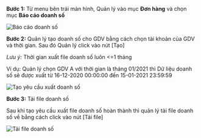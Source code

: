 **Bước 1:** Từ menu bên trái màn hình, Quản lý vào mục **Đơn hàng** và chọn mục **Báo cáo doanh số**

![Báo cáo doanh số](https://user-images.githubusercontent.com/76998374/105573054-6f0fa400-5d8d-11eb-963d-ce9afc02864f.png)


**Bước 2:** Quản lý tạo doanh số cho GDV bằng cách chọn tài khoản của GDV và thời gian. Sau đó Quản lý click vào nút [Tạo]


*Lưu ý:* Thời gian xuất file doanh số luôn <=1 tháng


Ví dụ: Quản lý chọn GDV A với thời gian là tháng 01/2021 thì Dữ liệu doanh số sẽ được xuất từ 16-12-2020 00:00:00 đến 15-01-2021 23:59:59

![Tạo yêu cầu xuất doanh số](https://user-images.githubusercontent.com/76998374/105573153-21e00200-5d8e-11eb-81ea-f0e1938c3c31.png)

**Bước 3:** Tải file doanh số


Sau khi tạo yêu cầu xuất file doanh số hoàn thành thì quản lý tải file doanh số về bằng cách click vào nút [Tải file] 

![Tải file doanh số](https://user-images.githubusercontent.com/76998374/105573251-bd717280-5d8e-11eb-9631-21676a0dfd5a.png)



